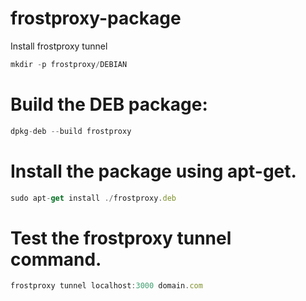 # frostproxy-package
Install frostproxy tunnel

```js
mkdir -p frostproxy/DEBIAN
```

# Build the DEB package:

```js
dpkg-deb --build frostproxy
```

# Install the package using apt-get.

```js
sudo apt-get install ./frostproxy.deb
```

# Test the frostproxy tunnel command.

```js
frostproxy tunnel localhost:3000 domain.com
```
